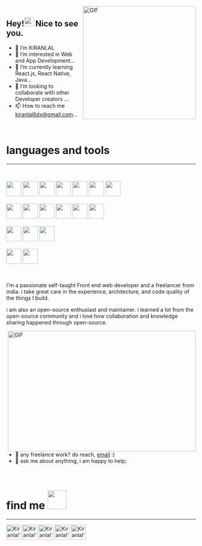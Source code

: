 <img align="right" alt="GIF" src="https://media.giphy.com/media/X74GovIqGMZYxXblCL/giphy.gif" width="300" />

<h2>Hey!<img src="https://media.giphy.com/media/hvRJCLFzcasrR4ia7z/giphy.gif" width="25px"> Nice to see you.</h2>

- 👋 I’m KIRANLAL
- 👀 I’m interested in Web and App Development...
- 🌱 I’m currently learning React.js, React Native, Java...
- 💞️ I’m looking to collaborate with other Developer creators ...
- 📫 How to reach me kiranlal6dx@gmail.com...

<!-- ![](https://media.giphy.com/media/X74GovIqGMZYxXblCL/giphy.gif) -->

<br><h1>languages and tools</h1><hr><br>

<code><img height="40" src="https://pics.freeicons.io/uploads/icons/png/8804286661557996995-512.png"></code>
<code><img height="40" src="https://pics.freeicons.io/uploads/icons/png/6655067911551942823-512.png"></code>
<code><img height="40" src="https://pics.freeicons.io/uploads/icons/png/632690741557997006-512.png"></code>
<code><img height="40" src="https://pics.freeicons.io/uploads/icons/png/21088442871540553614-512.png"></code>
<code><img height="40" src="https://pics.freeicons.io/uploads/icons/png/20167174151551942641-512.png"></code>
<code><img height="40" src="https://pics.freeicons.io/uploads/icons/png/2132470731553750209-512.png"></code>
<code><img height="40" src="https://pics.freeicons.io/uploads/icons/png/12785093741551942290-512.png"></code>
<br>
<br>
<code><img height="40" src="https://cdn.icon-icons.com/icons2/1243/PNG/512/adobephotoshopicon_84144.png"></code>
<code><img height="40" src="https://cdn.icon-icons.com/icons2/1243/PNG/512/adobeillustratoricon_84157.png"></code>
<code><img height="40" src="https://cdn2.iconfinder.com/data/icons/adobe-round-1/243/adobe-round-animate-512.png"></code>
<code><img height="40" src="https://cdn2.iconfinder.com/data/icons/adobe-round-1/243/adobe-round-xd-512.png"></code>
<code><img height="40" src="https://pics.freeicons.io/uploads/icons/png/9655574981556105319-512.png"></code>
<code><img height="40" src="https://cdn.icon-icons.com/icons2/2415/PNG/512/sketch_original_logo_icon_146342.png"></code>
<br>
<br>
<code><img height="40" src="https://cdn.icon-icons.com/icons2/1243/PNG/512/adobepremiereicon_84147.png"></code>
<code><img height="40" src="https://cdn.icon-icons.com/icons2/1243/PNG/512/adobeaftereffectsicon_84141.png"></code>
<code><img height="40" src="https://cdn.icon-icons.com/icons2/1381/PNG/512/resolve_93588.png"></code>
<br>
<br>
<code><img height="40" src="https://cdn.icon-icons.com/icons2/195/PNG/256/3ds_Max_23640.png"></code>
<code><img height="40" src="https://cdn.icon-icons.com/icons2/195/PNG/128/Maya_23638.png"></code>
<!-- <code><img height="30" src=""></code>
<code><img height="30" src=""></code>
<code><img height="30" src=""></code>
<code><img height="30" src=""></code>
<code><img height="30" src=""></code> -->
 
<br />

I'm a passionate self-taught Front end web developer and a freelancer from india. i take great care in the experience, architecture, and code quality of the things I build.

i am also an open-source enthusiast and maintainer. i learned a lot from the open-source community and i love how collaboration and knowledge sharing happened through open-source.


  <img align="right" alt="GIF" src="https://media.giphy.com/media/f3iwJFOVOwuy7K6FFw/giphy.gif?raw=true" width="500" height="320" />
  
- 💼 any freelance work? do reach, [email](mailto:kiranlal6dx@gmail.com) :)
- 💬 ask me about anything, i am happy to help;


<br><h1>find me <img src="https://media.giphy.com/media/aeLxqo44Gy3UyJgCsD/giphy.gif" width="50px"></h1><hr>

<a href="https://www.linkedin.com/in/kiran-lal/">
  <img align="left" alt="Kiranlal's Instagram" width="40px" src="https://pics.freeicons.io/uploads/icons/png/16090541531530099327-512.png" />
</a>
<a href="https://www.instagram.com/kiranlal_2/">
  <img align="left" alt="Kiranlal's Discord" width="40px" src="https://pics.freeicons.io/uploads/icons/png/6590558241561032669-512.png" />
</a>
<a href="https://www.facebook.com/kiranlal6dx/">
  <img align="left" alt="Kiranlal's Twitter" width="40px" src="https://pics.freeicons.io/uploads/icons/png/14179583611530077750-512.png" />
</a>
<a href="https://twitter.com/kiranlal2_">
  <img align="left" alt="Kiranlal's LinkedIN" width="40px" src="https://pics.freeicons.io/uploads/icons/png/5959933821530099343-512.png" />
</a>
<a href="https://www.wppredirect.tk/go/?p=&m=Hi">
  <img align="left" alt="Kiranlal's Whatsapp" width="40px" src="https://pics.freeicons.io/uploads/icons/png/15755769251556105345-512.png" />
</a>
<!-- 📈 my github stats -->

<!-- <p align="center"> <img src="https://github-readme-stats.vercel.app/api?username=abhisheknaiidu&show_icons=true&theme=gotham" alt="Kiranlal's" /> -->




<!---
KIRANLAL2/KIRANLAL2 is a ✨ special ✨ repository because its `README.md` (this file) appears on your GitHub profile.
You can click the Preview link to take a look at your changes.
--->
